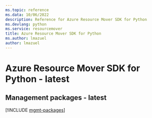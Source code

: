 ```yaml
---
ms.topic: reference
ms.data: 10/06/2022
description: Reference for Azure Resource Mover SDK for Python
ms.devlang: python
ms.service: resourcemover
title: Azure Resource Mover SDK for Python
ms.author: lmazuel
author: lmazuel
---
```

# Azure Resource Mover SDK for Python - latest

## Management packages - latest
[!INCLUDE [mgmt-packages](resource-mover-mgmt-index.md)]
